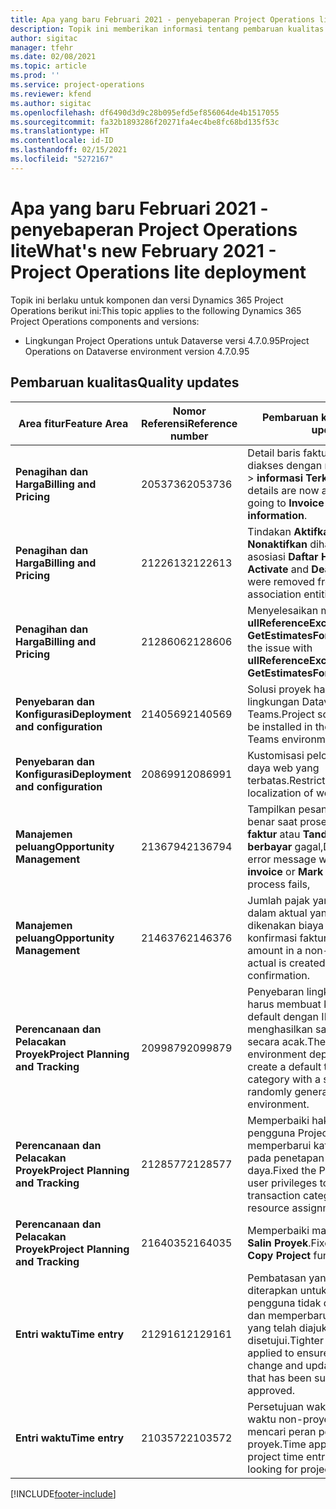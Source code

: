 ```yaml
---
title: Apa yang baru Februari 2021 - penyebaperan Project Operations lite
description: Topik ini memberikan informasi tentang pembaruan kualitas yang tersedia pada rilis Februari 2021 penyebaran Project Operations Lite.
author: sigitac
manager: tfehr
ms.date: 02/08/2021
ms.topic: article
ms.prod: ''
ms.service: project-operations
ms.reviewer: kfend
ms.author: sigitac
ms.openlocfilehash: df6490d3d9c28b095efd5ef856064de4b1517055
ms.sourcegitcommit: fa32b1893286f20271fa4ec4be8fc68bd135f53c
ms.translationtype: HT
ms.contentlocale: id-ID
ms.lasthandoff: 02/15/2021
ms.locfileid: "5272167"
---
```

# <a name="whats-new-february-2021---project-operations-lite-deployment"></a><span data-ttu-id="e704b-103">Apa yang baru Februari 2021 - penyebaperan Project Operations lite</span><span class="sxs-lookup"><span data-stu-id="e704b-103">What's new February 2021 - Project Operations lite deployment</span></span>

<span data-ttu-id="e704b-104">Topik ini berlaku untuk komponen dan versi Dynamics 365 Project Operations berikut ini:</span><span class="sxs-lookup"><span data-stu-id="e704b-104">This topic applies to the following Dynamics 365 Project Operations components and versions:</span></span>

  - <span data-ttu-id="e704b-105">Lingkungan Project Operations untuk Dataverse versi 4.7.0.95</span><span class="sxs-lookup"><span data-stu-id="e704b-105">Project Operations on Dataverse environment version 4.7.0.95</span></span>

## <a name="quality-updates"></a><span data-ttu-id="e704b-106">Pembaruan kualitas</span><span class="sxs-lookup"><span data-stu-id="e704b-106">Quality updates</span></span>

| <span data-ttu-id="e704b-107">**Area fitur**</span><span class="sxs-lookup"><span data-stu-id="e704b-107">**Feature Area**</span></span> | <span data-ttu-id="e704b-108">**Nomor Referensi**</span><span class="sxs-lookup"><span data-stu-id="e704b-108">**Reference number**</span></span> | <span data-ttu-id="e704b-109">**Pembaruan kualitas**</span><span class="sxs-lookup"><span data-stu-id="e704b-109">**Quality update**</span></span> |
| --- | --- | --- |
| <span data-ttu-id="e704b-110">**Penagihan dan Harga**</span><span class="sxs-lookup"><span data-stu-id="e704b-110">**Billing and Pricing**</span></span> | <span data-ttu-id="e704b-111">2053736</span><span class="sxs-lookup"><span data-stu-id="e704b-111">2053736</span></span> | <span data-ttu-id="e704b-112">Detail baris faktur sekarang dapat diakses dengan masuk ke **Faktur** > **informasi Terkait**.</span><span class="sxs-lookup"><span data-stu-id="e704b-112">Invoice line details are now accessible by going to **Invoice** > **Related information**.</span></span> |
| <span data-ttu-id="e704b-113">**Penagihan dan Harga**</span><span class="sxs-lookup"><span data-stu-id="e704b-113">**Billing and Pricing**</span></span> | <span data-ttu-id="e704b-114">2122613</span><span class="sxs-lookup"><span data-stu-id="e704b-114">2122613</span></span> | <span data-ttu-id="e704b-115">Tindakan **Aktifkan** dan **Nonaktifkan** dihapus dari entitas asosiasi **Daftar Harga**.</span><span class="sxs-lookup"><span data-stu-id="e704b-115">The **Activate** and **Deactivate** actions were removed from the **Price List** association entities.</span></span> |
| <span data-ttu-id="e704b-116">**Penagihan dan Harga**</span><span class="sxs-lookup"><span data-stu-id="e704b-116">**Billing and Pricing**</span></span> | <span data-ttu-id="e704b-117">2128606</span><span class="sxs-lookup"><span data-stu-id="e704b-117">2128606</span></span> | <span data-ttu-id="e704b-118">Menyelesaikan masalah dengan **ullReferenceException** di plug-in **GetEstimatesForProject**.</span><span class="sxs-lookup"><span data-stu-id="e704b-118">Resolved the issue with **ullReferenceException** in the **GetEstimatesForProject** plug-in.</span></span> |
| <span data-ttu-id="e704b-119">**Penyebaran dan Konfigurasi**</span><span class="sxs-lookup"><span data-stu-id="e704b-119">**Deployment and configuration**</span></span> | <span data-ttu-id="e704b-120">2140569</span><span class="sxs-lookup"><span data-stu-id="e704b-120">2140569</span></span> | <span data-ttu-id="e704b-121">Solusi proyek harus diinstal di lingkungan Dataverse Teams.</span><span class="sxs-lookup"><span data-stu-id="e704b-121">Project solution must not be installed in the Dataverse Teams environments.</span></span> |
| <span data-ttu-id="e704b-122">**Penyebaran dan Konfigurasi**</span><span class="sxs-lookup"><span data-stu-id="e704b-122">**Deployment and configuration**</span></span> | <span data-ttu-id="e704b-123">2086991</span><span class="sxs-lookup"><span data-stu-id="e704b-123">2086991</span></span> | <span data-ttu-id="e704b-124">Kustomisasi pelokalan sumber daya web yang terbatas.</span><span class="sxs-lookup"><span data-stu-id="e704b-124">Restricted customizing localization of web resources.</span></span> |
| <span data-ttu-id="e704b-125">**Manajemen peluang**</span><span class="sxs-lookup"><span data-stu-id="e704b-125">**Opportunity Management**</span></span> | <span data-ttu-id="e704b-126">2136794</span><span class="sxs-lookup"><span data-stu-id="e704b-126">2136794</span></span> | <span data-ttu-id="e704b-127">Tampilkan pesan kesalahan yang benar saat proses **Konfirmasi faktur** atau **Tandai faktur sebagai berbayar** gagal,</span><span class="sxs-lookup"><span data-stu-id="e704b-127">Display correct error message when **Confirm invoice** or **Mark invoice as paid** process fails,</span></span> |
| <span data-ttu-id="e704b-128">**Manajemen peluang**</span><span class="sxs-lookup"><span data-stu-id="e704b-128">**Opportunity Management**</span></span> | <span data-ttu-id="e704b-129">2146376</span><span class="sxs-lookup"><span data-stu-id="e704b-129">2146376</span></span> | <span data-ttu-id="e704b-130">Jumlah pajak yang dikoreksi dalam aktual yang tidak dikenakan biaya dibuat dari konfirmasi faktur.</span><span class="sxs-lookup"><span data-stu-id="e704b-130">Corrected tax amount in a non-chargeable actual is created from invoice confirmation.</span></span> |
| <span data-ttu-id="e704b-131">**Perencanaan dan Pelacakan Proyek**</span><span class="sxs-lookup"><span data-stu-id="e704b-131">**Project Planning and Tracking**</span></span> | <span data-ttu-id="e704b-132">2099879</span><span class="sxs-lookup"><span data-stu-id="e704b-132">2099879</span></span> | <span data-ttu-id="e704b-133">Penyebaran lingkungan Dataverse harus membuat kategori transaksi default dengan ID statis dan tidak menghasilkan satu per lingkungan secara acak.</span><span class="sxs-lookup"><span data-stu-id="e704b-133">The Dataverse environment deployment must create a default transaction category with a static ID and not randomly generate one per environment.</span></span> |
| <span data-ttu-id="e704b-134">**Perencanaan dan Pelacakan Proyek**</span><span class="sxs-lookup"><span data-stu-id="e704b-134">**Project Planning and Tracking**</span></span> | <span data-ttu-id="e704b-135">2128577</span><span class="sxs-lookup"><span data-stu-id="e704b-135">2128577</span></span> | <span data-ttu-id="e704b-136">Memperbaiki hak istimewa pengguna Project Service untuk memperbarui kategori transaksi pada penetapan sumber daya.</span><span class="sxs-lookup"><span data-stu-id="e704b-136">Fixed the Project service user privileges to update the transaction category on a resource assignment.</span></span> |
| <span data-ttu-id="e704b-137">**Perencanaan dan Pelacakan Proyek**</span><span class="sxs-lookup"><span data-stu-id="e704b-137">**Project Planning and Tracking**</span></span> | <span data-ttu-id="e704b-138">2164035</span><span class="sxs-lookup"><span data-stu-id="e704b-138">2164035</span></span> | <span data-ttu-id="e704b-139">Memperbaiki masalah fungsi **Salin Proyek**.</span><span class="sxs-lookup"><span data-stu-id="e704b-139">Fixed issues with the **Copy Project** function.</span></span> |
| <span data-ttu-id="e704b-140">**Entri waktu**</span><span class="sxs-lookup"><span data-stu-id="e704b-140">**Time entry**</span></span> | <span data-ttu-id="e704b-141">2129161</span><span class="sxs-lookup"><span data-stu-id="e704b-141">2129161</span></span> | <span data-ttu-id="e704b-142">Pembatasan yang lebih ketat diterapkan untuk memastikan pengguna tidak dapat mengubah dan memperbarui entri waktu yang telah diajukan atau disetujui.</span><span class="sxs-lookup"><span data-stu-id="e704b-142">Tighter restrictions are applied to ensure users can't change and update a time entry that has been submitted or approved.</span></span> |
| <span data-ttu-id="e704b-143">**Entri waktu**</span><span class="sxs-lookup"><span data-stu-id="e704b-143">**Time entry**</span></span> | <span data-ttu-id="e704b-144">2103572</span><span class="sxs-lookup"><span data-stu-id="e704b-144">2103572</span></span> | <span data-ttu-id="e704b-145">Persetujuan waktu untuk entri waktu non-proyek tidak boleh mencari peran persetujuan proyek.</span><span class="sxs-lookup"><span data-stu-id="e704b-145">Time approval for non-project time entries must not be looking for project approver role.</span></span> |


[!INCLUDE[footer-include](../../includes/footer-banner.md)]